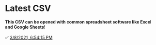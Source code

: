 # Latest CSV
#### This CSV can be opened with common spreadsheet software like Excel and Google Sheets!
✅ [3/8/2021, 6:54:15 PM](https://storage.googleapis.com/ptdp-staging.appspot.com/exports/company_facilities_1615247653850.csv)